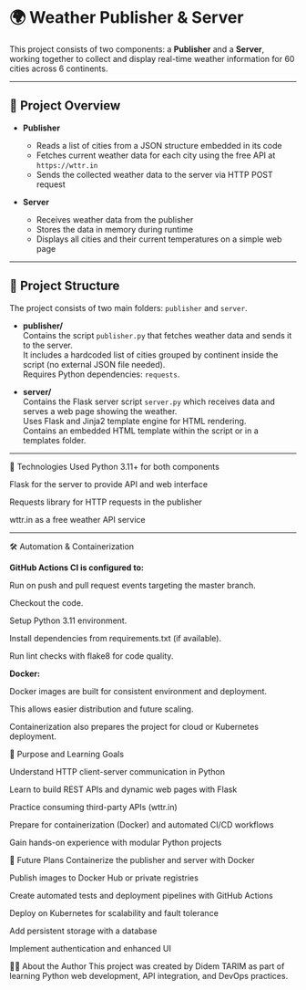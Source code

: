 # 🌍 Weather Publisher & Server

This project consists of two components: a **Publisher** and a **Server**, working together to collect and display real-time weather information for 60 cities across 6 continents.

---

## 🧩 Project Overview

- **Publisher**  
  - Reads a list of cities from a JSON structure embedded in its code  
  - Fetches current weather data for each city using the free API at `https://wttr.in`  
  - Sends the collected weather data to the server via HTTP POST request  

- **Server**  
  - Receives weather data from the publisher  
  - Stores the data in memory during runtime  
  - Displays all cities and their current temperatures on a simple web page  

---

## 📁 Project Structure

The project consists of two main folders: `publisher` and `server`.

- **publisher/**  
  Contains the script `publisher.py` that fetches weather data and sends it to the server.  
  It includes a hardcoded list of cities grouped by continent inside the script (no external JSON file needed).  
  Requires Python dependencies: `requests`.

- **server/**  
  Contains the Flask server script `server.py` which receives data and serves a web page showing the weather.  
  Uses Flask and Jinja2 template engine for HTML rendering.  
  Contains an embedded HTML template within the script or in a templates folder.

---

🔧 Technologies Used
Python 3.11+ for both components

Flask for the server to provide API and web interface

Requests library for HTTP requests in the publisher

wttr.in as a free weather API service

 ---

🛠️ Automation & Containerization

**GitHub Actions CI is configured to:**

Run on push and pull request events targeting the master branch.

Checkout the code.

Setup Python 3.11 environment.

Install dependencies from requirements.txt (if available).

Run lint checks with flake8 for code quality.

**Docker:**

Docker images are built for consistent environment and deployment.

This allows easier distribution and future scaling.

Containerization also prepares the project for cloud or Kubernetes deployment.


🎯 Purpose and Learning Goals

Understand HTTP client-server communication in Python

Learn to build REST APIs and dynamic web pages with Flask

Practice consuming third-party APIs (wttr.in)

Prepare for containerization (Docker) and automated CI/CD workflows

Gain hands-on experience with modular Python projects

🔮 Future Plans
Containerize the publisher and server with Docker

Publish images to Docker Hub or private registries

Create automated tests and deployment pipelines with GitHub Actions

Deploy on Kubernetes for scalability and fault tolerance

Add persistent storage with a database

Implement authentication and enhanced UI

👩‍💻 About the Author
This project was created by Didem TARIM as part of learning Python web development, API integration, and DevOps practices.

